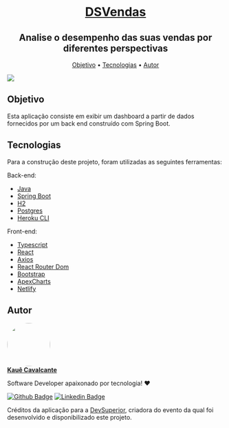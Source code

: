 <p align="center">
  <a href="https://kauecavalcante-dsvendas.netlify.app/dashboard">
    <h1 align="center">DSVendas</h1>
  </a>
</p>

<h2 align="center">
  Analise o desempenho das suas vendas por diferentes perspectivas
</h2>

<p align="center">
 <a href="#objetivo">Objetivo</a> •
 <a href="#tecnologias">Tecnologias</a> •
 <a href="#autor">Autor</a>
</p>

<img src="https://user-images.githubusercontent.com/61801350/117469058-b29cb100-af2b-11eb-8f6a-dad363445fdb.png">

<br>

<h2 id="objetivo">Objetivo</h2>

<p>
  Esta aplicação consiste em exibir um dashboard a partir de dados fornecidos por um back end construído com Spring Boot.
</p>

<h2 id="tecnologias">Tecnologias</h2>

Para a construção deste projeto, foram utilizadas as seguintes ferramentas:

Back-end:

- [Java](https://www.java.com/pt-BR/)
- [Spring Boot](https://spring.io/projects/spring-boot)
- [H2](https://www.h2database.com/html/main.html)
- [Postgres](https://www.postgresql.org/)
- [Heroku CLI](https://devcenter.heroku.com/articles/heroku-cli)

Front-end:

- [Typescript](https://www.typescriptlang.org/)
- [React](https://pt-br.reactjs.org/)
- [Axios](https://github.com/axios/axios)
- [React Router Dom](https://reactrouter.com/web/guides/quick-start)
- [Bootstrap](https://getbootstrap.com/)
- [ApexCharts](https://apexcharts.com/)
- [Netlify](https://www.netlify.com/)

<h2 id="autor">Autor</h2>

<a href="https://github.com/kauecdev">
 <img style="border-radius: 50%;" src="https://avatars.githubusercontent.com/u/61801350?s=460&u=3628d2587f78759db6eae0a3cc150207c6dfa2bd&v=4" width="100px;" alt=""/>
 <br /><b>Kauê Cavalcante</b></a>


Software Developer apaixonado por tecnologia! ❤️

[![Github Badge](https://img.shields.io/badge/-Github-000?style=flat-square&logo=Github&logoColor=white&link=https://github.com/kauecdev)](https://github.com/kauecdev)
[![Linkedin Badge](https://img.shields.io/badge/-LinkedIn-blue?style=flat-square&logo=Linkedin&logoColor=white&link=https://www.linkedin.com/in/kauê-cavalcante-76683214b//)](https://www.linkedin.com/in/kauê-cavalcante-76683214b//)

<p>
  Créditos da aplicação para a <a href="https://devsuperior.com.br/">DevSuperior</a>, criadora do evento da qual foi desenvolvido e disponibilizado este projeto.
</p>

